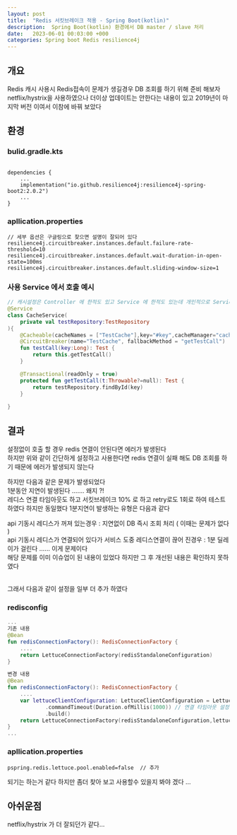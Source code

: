 ```yaml
---
layout: post
title:  "Redis 서킷브레이크 적용 - Spring Boot(kotlin)"
description:  Spring Boot(kotlin) 환경에서 DB master / slave 처리 
date:   2023-06-01 00:03:00 +000
categories: Spring boot Redis resilience4j
---
```

## 개요
Redis 캐시 사용시 Redis접속이 문제가 생길경우 DB 조회를 하기 위해 준비 해보자<br>
netflix/hystrix을 사용하였으나 더이상 업데이트는 안한다는 내용이 있고 2019년이 마지막 버전 이여서 이참에 바꿔 보았다  


## 환경 
### bulid.gradle.kts
```gradle.kst

dependencies {
    ...    
    implementation("io.github.resilience4j:resilience4j-spring-boot2:2.0.2")
    ...
}
```

### apllication.properties
```properties
// 세부 옵션은 구글링으로 찾으면 설명이 잘되어 있다 
resilience4j.circuitbreaker.instances.default.failure-rate-threshold=10
resilience4j.circuitbreaker.instances.default.wait-duration-in-open-state=100ms
resilience4j.circuitbreaker.instances.default.sliding-window-size=1
```


### 사용 Service 에서 호출 예시 
```kotlin 
// 캐시설정은 Controller 에 한적도 있고 Service 에 한적도 있는데 개인적으로 Service 에서 관리하는게 난 좀더 편했다 ..
@Service 
class CacheService(
    private val testRepository:TestRepository
){
    @Cacheable(cacheNames = ["TestCache"],key="#key",cacheManager="cacheManager")
    @CircuitBreaker(name="TestCache", fallbackMethod = "getTestCall")
    fun testCall(key:Long): Test {
        return this.getTestCall()
    }

    @Transactional(readOnly = true)
    protected fun getTestCall(t:Throwable?=null): Test {
        return testRepository.findById(key)
    }
    
}
```

## 결과
설정없이 호출 할 경우 redis 연결이 안된다면 에러가 발생된다<br>
하지만 위와 같이 간단하게 설정하고 사용한다면 redis 연결이 실패 해도 DB 조회를 하기 때문에 에러가 발생되지 않는다<br> 

하지만 다음과 같은 문제가 발생되었다 <br>
1분동안 지연이 발생된다 ....... 왜지 ?!<br>
레디스 연결 타임아웃도 하고 서킷브레이크 10% 로 하고 retry로도 1회로 하여 테스트 하였다 하지만 동일했다 1분지연이 발생하는 유형은 다음과 같다<br> 

api 기동시 레디스가 꺼져 있는경우 : 지연없이 DB 즉시 조회 처리  ( 이때는 문제가 없다 )<br>
api 기동시 레디스가 연결되어 있다가 서비스 도중 레디스연결이 끊어 진경우  : 1분 딜레이가 걸린다 ...... 이게 문제이다<br> 
해당 문제를 이미 이슈업이 된 내용이 있었다 하지만 그 후 개선된 내용은 확인하지 못하였다 <br>
<br>

그래서 다음과 같이 설정을 일부 더 추가 하였다<br>

### redisconfig 
```kotlin
...
기존 내용 
@Bean
fun redisConnectionFactory(): RedisConnectionFactory {
    ....
    return LettuceConnectionFactory(redisStandaloneConfiguration) 
}

변경 내용  
@Bean
fun redisConnectionFactory(): RedisConnectionFactory {
    ....
    var lettuceClientConfiguration: LettuceClientConfiguration = LettuceClientConfiguration.builder()
            .commandTimeout(Duration.ofMillis(1000)) // 연결 타임아웃 설정
            .build()
    return LettuceConnectionFactory(redisStandaloneConfiguration,lettuceClientConfiguration) 
}
...
```


### apllication.properties
```properties
pspring.redis.lettuce.pool.enabled=false  // 추가 
```
되기는 하는거 같다 하지만 좀더 찾아 보고 사용할수 있을지 봐야 겠다 ... 


## 아쉬운점
netflix/hystrix 가 더 잘되던가 같다...
